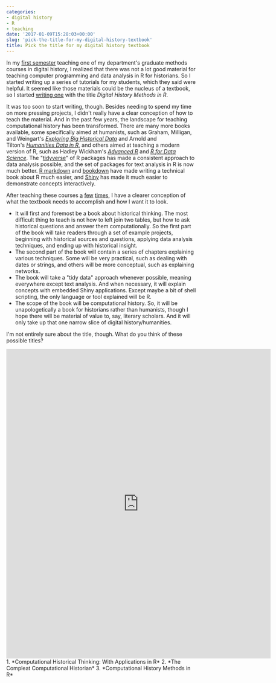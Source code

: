 ```yaml
---
categories:
- digital history
- R
- teaching
date: '2017-01-09T15:28:03+00:00'
slug: 'pick-the-title-for-my-digital-history-textbook'
title: Pick the title for my digital history textbook
---
```


In my [first semester](http://lincolnmullen.com/courses/clio3.2014/) teaching one of my department's graduate methods courses in digital history, I realized that there was not a lot good material for teaching computer programming and data analysis in R for historians. So I started writing up a series of tutorials for my students, which they said were helpful. It seemed like those materials could be the nucleus of a textbook, so I started [writing one](http://lincolnmullen.com/projects/dh-r/) with the title *Digital History Methods in R*.

It was too soon to start writing, though. Besides needing to spend my time on more pressing projects, I didn't really have a clear conception of how to teach the material. And in the past few years, the landscape for teaching computational history has been transformed. There are many more books available, some specifically aimed at humanists, such as Graham, Milligan, and Weingart's [*Exploring Big Historical Data*](http://www.themacroscope.org/2.0/) and Arnold and Tilton's [*Humanities Data in R*](http://humanitiesdata.org/), and others aimed at teaching a modern version of R, such as Hadley Wickham's [*Advanced R*](http://adv-r.had.co.nz/) and [*R for Data Science*](http://r4ds.had.co.nz/). The "[tidyverse](https://blog.rstudio.org/2016/09/15/tidyverse-1-0-0/)" of R packages has made a consistent approach to data analysis possible, and the set of packages for text analysis in R is now much better. [R markdown](http://rmarkdown.rstudio.com/) and [bookdown](https://bookdown.org/) have made writing a technical book about R much easier, and [Shiny](http://shiny.rstudio.com/) has made it much easier to demonstrate concepts interactively.

After teaching these courses [a](http://www.dhsi.org/archive.php?year=2016) [few](http://lincolnmullen.com/courses/data-dh.2016/) [times](http://lincolnmullen.com/courses/text-analysis.2016/), I have a clearer conception of what the textbook needs to accomplish and how I want it to look.

<!--more-->
-   It will first and foremost be a book about historical thinking. The most difficult thing to teach is not how to left join two tables, but how to ask historical questions and answer them computationally. So the first part of the book will take readers through a set of example projects, beginning with historical sources and questions, applying data analysis techniques, and ending up with historical insight.
-   The second part of the book will contain a series of chapters explaining various techniques. Some will be very practical, such as dealing with dates or strings, and others will be more conceptual, such as explaining networks.
-   The book will take a "tidy data" approach whenever possible, meaning everywhere except text analysis. And when necessary, it will explain concepts with embedded Shiny applications. Except maybe a bit of shell scripting, the only language or tool explained will be R.
-   The scope of the book will be computational history. So, it will be unapologetically a book for historians rather than humanists, though I hope there will be material of value to, say, literary scholars. And it will only take up that one narrow slice of digital history/humanities.

I'm not entirely sure about the title, though. What do you think of these possible titles?

<iframe src="https://docs.google.com/forms/d/e/1FAIpQLScYazCeUkMBIizgiAGxyZKT_sdNGWGrivSvyiSboyFfQi3oXA/viewform?embedded=true" width="700" height="820" frameborder="0" marginwidth="0" marginheight="0" scrolling="no">
Loading...
</iframe>
1.  *Computational Historical Thinking: With Applications in R*
2.  *The Compleat Computational Historian*
3.  *Computational History Methods in R*
